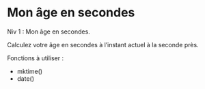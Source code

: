 # Mon âge en secondes
Niv 1 : Mon âge en secondes.

Calculez votre âge en secondes à l’instant actuel à la seconde près.

Fonctions à utiliser :
- mktime()
- date()
